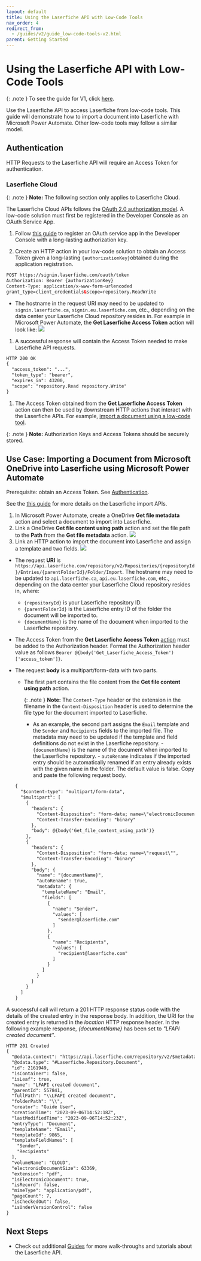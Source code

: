 ```yaml
---
layout: default
title: Using the Laserfiche API with Low-Code Tools
nav_order: 4
redirect_from:
  - /guides/v2/guide_low-code-tools-v2.html
parent: Getting Started
---
```


<!--© 2024 Laserfiche.
See LICENSE-DOCUMENTATION and LICENSE-CODE in the project root for license information.-->

# Using the Laserfiche API with Low-Code Tools

{: .note }
To see the guide for V1, click [here](../guide_low-code-tools-v1/).

Use the Laserfiche API to access Laserfiche from low-code tools. This guide will demonstrate how to import a document into Laserfiche with Microsoft Power Automate. Other low-code tools may follow a similar model.

## Authentication

HTTP Requests to the Laserfiche API will require an Access Token for authentication.

### Laserfiche Cloud

{: .note }
**Note:** The following section only applies to Laserfiche Cloud.

The Laserfiche Cloud APIs follows the [OAuth 2.0 authorization model](../../api/authentication/guide_authenticate-to-the-laserfiche-api/). A low-code solution must first be registered in the Developer Console as an OAuth Service App.

1. Follow [this guide](../../api/authentication/guide_oauth-service) to register an OAuth service app in the Developer Console with a long-lasting authorization key.

1. Create an HTTP action in your low-code solution to obtain an Access Token given a long-lasting `{authorizationKey}`obtained during the application registration.

```xml
POST https://signin.laserfiche.com/oauth/token
Authorization: Bearer {authorizationKey}
Content-Type: application/x-www-form-urlencoded
grant_type=client_credentials&scope=repository.ReadWrite
```

- The hostname in the request URI may need to be updated to `signin.laserfiche.ca`, `signin.eu.laserfiche.com`, etc., depending on the data center your Laserfiche Cloud repository resides in.
  For example in Microsoft Power Automate, the **Get Laserfiche Access Token** action will look like:
  ![](./assets/images/low-code-authenticate-cloud.png)

1. A successful response will contain the Access Token needed to make Laserfiche API requests.

```xml
HTTP 200 OK
{
  "access_token": "...",
  "token_type": "bearer",
  "expires_in": 43200,
  "scope": "repository.Read repository.Write"
}
```

1. The Access Token obtained from the **Get Laserfiche Access Token** action can then be used by downstream HTTP actions that interact with the Laserfiche APIs. For example, [import a document using a low-code tool](#use-case-importing-a-document-from-microsoft-onedrive-into-laserfiche-using-microsoft-power-automate).

{: .note }
**Note:** Authorization Keys and Access Tokens should be securely stored.

## Use Case: Importing a Document from Microsoft OneDrive into Laserfiche using Microsoft Power Automate

Prerequisite: obtain an Access Token. See [Authentication](#authentication).

See the [this guide](../../guides/documents-and-folders/guide_importing-documents-v2) for more details on the Laserfiche import APIs.

1. In Microsoft Power Automate, create a OneDrive **Get file metadata** action and select a document to import into Laserfiche.
1. Link a OneDrive **Get file content using path** action and set the file path to the **Path** from the **Get file metadata** action.
   ![](./assets/images/low-code-get-document.png)
1. Link an HTTP action to import the document into Laserfiche and assign a template and two fields. ![](./assets/images/low-code-import-document-v2.png)

- The request **URI** is `https://api.laserfiche.com/repository/v2/Repositories/{repositoryId}/Entries/{parentFolderId}/Folder/Import`. The hostname may need to be updated to `api.laserfiche.ca`, `api.eu.laserfiche.com`, etc., depending on the data center your Laserfiche Cloud repository resides in, where:
  - `{repositoryId}` is your Laserfiche repository ID.
  - `{parentFolderId}` is the Laserfiche entry ID of the folder the document will be imported to.
  - `{documentName}` is the name of the document when imported to the Laserfiche repository.
- The Access Token from the **Get Laserfiche Access Token** [action](#authentication) must be added to the Authorization header.
  Format the Authorization header value as follows `Bearer @{body('Get_Laserfiche_Access_Token')['access_token']}`.
- The request **body** is a multipart/form-data with two parts.

  - The first part contains the file content from the **Get file content using path** action.

    {: .note }
    **Note:** The `Content-Type` header or the extension in the filename in the `Content-Disposition` header is used to determine the file type for the document imported to Laserfiche.

    - As an example, the second part assigns the `Email` template and the `Sender` and `Recipients` fields to the imported file. The metadata may need to be updated if the template and field definitions do not exist in the Laserfiche repository. - `{documentName}` is the name of the document when imported to the Laserfiche repository. - `autoRename` indicates if the imported entry should be automatically renamed if an entry already exists with the given name in the folder. The default value is false.
      Copy and paste the following request body.

  ```xml
  {
    "$content-type": "multipart/form-data",
    "$multipart": [
      {
        "headers": {
          "Content-Disposition": "form-data; name=\"electronicDocument\"; filename=@{outputs('Get_file_metadata')?['body/Name']}",
          "Content-Transfer-Encoding": "binary"
        },
        "body": @{body('Get_file_content_using_path')}
      },
      {
        "headers": {
          "Content-Disposition": "form-data; name=\"request\"",
          "Content-Transfer-Encoding": "binary"
        },
        "body": {
          "name": "{documentName}",
          "autoRename": true,
          "metadata": {
            "templateName": "Email",
            "fields": [
              {
                "name": "Sender",
                "values": [
                  "sender@laserfiche.com"
                ]
              },
              {
                "name": "Recipients",
                "values": [
                  "recipient@laserfiche.com"
                ]
              }
            ]
          }
        }
      }
    ]
  }
  ```

A successful call will return a 201 HTTP response status code with the details of the created entry in the response body. In addition, the URI for the created entry is returned in the _location_ HTTP response header. In the following example response, _{documentName}_ has been set to _"LFAPI created document"_.

```xml
HTTP 201 Created
{
  "@odata.context": "https://api.laserfiche.com/repository/v2/$metadata#Entries/Laserfiche.Repository.Document/$entity",
  "@odata.type": "#Laserfiche.Repository.Document",
  "id": 2161949,
  "isContainer": false,
  "isLeaf": true,
  "name": "LFAPI created document",
  "parentId": 557841,
  "fullPath": "\\LFAPI created document",
  "folderPath": "\\",
  "creator": "Guide User",
  "creationTime": "2023-09-06T14:52:18Z",
  "lastModifiedTime": "2023-09-06T14:52:23Z",
  "entryType": "Document",
  "templateName": "Email",
  "templateId": 9865,
  "templateFieldNames": [
    "Sender",
    "Recipients"
  ],
  "volumeName": "CLOUD",
  "electronicDocumentSize": 63369,
  "extension": "pdf",
  "isElectronicDocument": true,
  "isRecord": false,
  "mimeType": "application/pdf",
  "pageCount": 7,
  "isCheckedOut": false,
  "isUnderVersionControl": false
}
```

## Next Steps

- Check out additional [Guides](../../guides/) for more walk-throughs and tutorials about the Laserfiche API.
